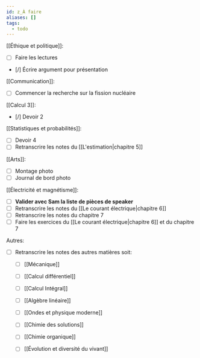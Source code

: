 ```yaml
---
id: z_À faire
aliases: []
tags:
  - todo
---
```


[[Éthique et politique]]:
- [ ] Faire les lectures
- [/] Écrire argument pour présentation

[[Communication]]:
- [ ] Commencer la recherche sur la fission nucléaire

[[Calcul 3]]:
- [/] Devoir 2

[[Statistiques et probabilités]]:
- [ ] Devoir 4
- [ ] Retranscrire les notes du [[L'estimation|chapitre 5]]

[[Arts]]:
- [ ] Montage photo
- [ ] Journal de bord photo

[[Électricité et magnétisme]]:
- [ ] **Valider avec Sam la liste de pièces de speaker**
- [ ] Retranscrire les notes du [[Le courant électrique|chapitre 6]] 
- [ ] Retranscrire les notes du chapitre 7 
- [ ] Faire les exercices du [[Le courant électrique|chapitre 6]] et du chapitre 7 

Autres:
- [ ] Retranscrire les notes des autres matières soit:
	- [ ] [[Mécanique]]
	- [ ] [[Calcul différentiel]]
	- [ ] [[Calcul Intégral]]
	- [ ] [[Algèbre linéaire]]
	- [ ] [[Ondes et physique moderne]]
	- [ ] [[Chimie des solutions]]
	- [ ] [[Chimie organique]]
	- [ ] [[Évolution et diversité du vivant]]

